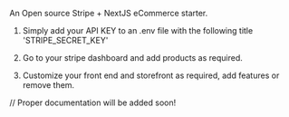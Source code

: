 An Open source Stripe + NextJS eCommerce starter.

1. Simply add your API KEY to an .env file with the following title 'STRIPE_SECRET_KEY'

2. Go to your stripe dashboard and add products as required.

3. Customize your front end and storefront as required, add features or remove them.

 
// Proper documentation will be added soon!

